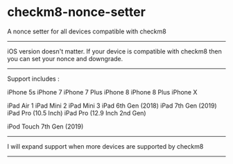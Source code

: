 # checkm8-nonce-setter
A nonce setter for all devices compatible with checkm8

-----------------------------------------

iOS version doesn't matter. If your device is compatible with checkm8 then you can set your nonce and downgrade.

-----------------------------------------

Support includes : 

iPhone 5s
iPhone 7
iPhone 7 Plus
iPhone 8
iPhone 8 Plus
iPhone X

iPad Air 1
iPad Mini 2
iPad Mini 3
iPad 6th Gen (2018)
iPad 7th Gen (2019)
iPad Pro (10.5 Inch)
iPad Pro (12.9 Inch 2nd Gen)

iPod Touch 7th Gen (2019)

-----------------------------------------

I will expand support when more devices are supported by checkm8

-----------------------------------------